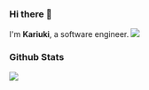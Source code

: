 ### Hi there 👋
I'm **Kariuki**, a software engineer.
<img src="https://lh3.googleusercontent.com/pw/ADCreHcnbZWAhdeV3o7z_R3AkkDMBtEc3KA6CGwrQZo_YUsoPFBCw8Z4EN2EcvfyfzhyPozTFf9EnlU7ujHJjAINlzbfnYZ0TikZm63l6MjNGDBEo3A5gJ0rhULfjPhGLy7IvSkFSPnoddwUFUMDAHk6xC_SHkKJHrDMU7myoYSuaJRL22ylJMJpZWoyFZckZuwxlL0i_6V4tcBrs1GrVpFfgwA_RfO3NRd2whuGWlUOlz1mweAA6GEYLpBhKaviGho08RwbGxrBvWnLaF6e7Ybnee5fXF1bSDQXddzUx-QGJQs1BicC6SeDmW-URF7bys9unCGF_hOp0S8zGA2lqjq0yyAkjGHOn-odzxg9Yo2fYoCA7efk65FULgw562_ZdVnB5ceTM6LDeNG3Ua-zGhUWEBJHN-c1KIpfCkRAML8DC0PEqjAaeV7D-0f_eXDXhROLcEj9B7Cq_yR8XDer4Zx-VV-VgTrTSLstmCOk9zMGYEvWAdoJz4xKGA0lPInB1_fRcM3A_9blJJNOfdnLsUpF_FTU_1GD0cMrPZh7MNpJYG_x-pskfA5X2BWpg_3COReeBDzWbpaDgf5JvdY6dPyQkydDqgRCieO30ZRqtOjsAKAJjnVc3J-k3FbG_QzwUz0e0A5iwTv54wjvJMaaiKpAjlIkTCxQrCl2lw8izxeg6awGbh4R0umckxEL75M2N0cVR00wv3JR24hGnl1NIun3X_Z8qfzRAUfL7XYLF4QKQAZXFtGLPHiTWuZPnxbNYqu0U_klK_DkbF8vnKvK0duhoSt3Mq5JMdue7LM6oyjqe6IfRSh6kc-h1TCKecDirmlhF-YMfdBEQlkc4_7WcLtQulOARL1E77_fjPosP9agXV9Q82UxHcsTkVzQEzvmuhqNZVY9X5EOFkZEyIDzjgLHCA=w426-h664-s-no-gm?authuser=0"/>
### Github Stats
<img 
   src="https://github-readme-stats.vercel.app/api?username=kariukikinyanjui&show_icons=true&theme=tokyonight" 
/>
